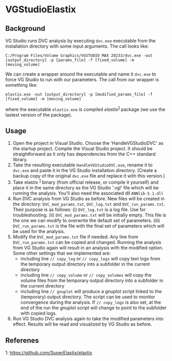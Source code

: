# VGStudioElastix
## Background
VG Studio runs DVC analysis by executing `dvc.exe` executable from the installation directory with some input arguments.
The call looks like:

```
C:/Program Files/Volume Graphics/VGSTUDIO MAX 20233/dvc.exe -out [output_directory] -p [params_file] -f [fixed_volume] -m [moving_volume]
```

We can create a wrapper around the executable and name it `dvc.exe` to force VG Studio to run with our parameters. 
The call from our wrapper is something like:
```
elastix.exe -out [output_directory] -p [modified_params_file] -f [fixed_volume] -m [moving_volume]
```
where the executable `elastix.exe` is compiled _elastix_<sup>[1](#myfootnote1)</sup> package (we use the lastest version of the package).

## Usage
1. Open the project in Visual Studio. Choose the 'HandleVGStudioDVC' as the startup project. Compile the Visual Studio project. It should be straightforward as it only has dependencies from the C++ standard library.
2. Take the resulting executable `HandleVGStudioDVC.exe`, rename it to `dvc.exe` and paste it in the VG Studio installation directory. (Create a backup copy of the original `dvc.exe` file and replace it with this version.)
3. Take elastix <sup>[1](#myfootnote1)</sup> binary (from official release, or compile it yourself) and place it in the same directory as the VG Studio '.vgl' file which will be running the analysis. You'll also need the associated dll `ANNlib-5.1.dll`
4. Run DVC analysis from VG Studio as before. New files will be created in the directory: `DVC_mod_params.txt`, `DVC_log.txt` and `DVC_run_params.txt`. Their purpose is as follows:
   (i) `DVC_log.txt` is a log file. Use for troubleshooting. (ii) `DVC_mod_params.txt` will be initially empty. This file is the one we can modify to overwrite the default set of parameters.
   (iii) `DVC_run_params.txt` is the file with the final set of parameters which will be used for the analysis.
5. Modify the `DVC_mod_params.txt` file if needed. Any line from `DVC_run_params.txt` can be copied and changed. Running the analysis from VG Studio again will result in an analysis with the modified option.
   Some other settings that we implemented are:
   - including line `// copy_log` or `// copy_logs` will copy text logs from the temporary output directory into a subfolder in the current directory
   - including line `// copy_volume` or `// copy_volumes` will copy the volume files from the temporary output directory into a subfolder in the current directory
   - including line `// gnuplot` will produce a gnuplot script linked to the (temporary) output directory. The script can be used to monitor convergence during the analysis. If `// copy_logs` is also set, at the end of the run the gnuplot script will change to point to the subfolder with copied logs.
6. Run VG Studio DVC analysis again to take the modified parameters into effect. Results will be read and visualized by VG Studio as before.

## Referenes
<a name="myfootnote1">1</a>: https://github.com/SuperElastix/elastix
